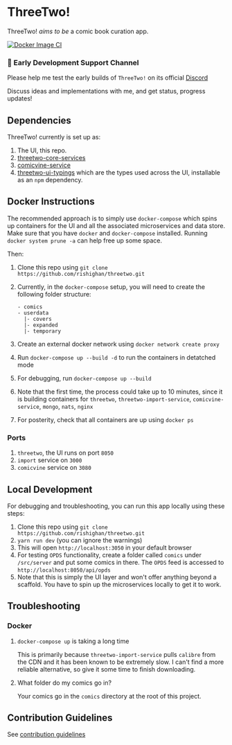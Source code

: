# ThreeTwo!

ThreeTwo! _aims to be_ a comic book curation app.

[![Docker Image CI](https://github.com/rishighan/threetwo/actions/workflows/docker-image.yml/badge.svg)](https://github.com/rishighan/threetwo/actions/workflows/docker-image.yml)


### 🦄 Early Development Support Channel

Please help me test the early builds of `ThreeTwo!` on its official [Discord](https://discord.gg/n4HZ4j33uT)

Discuss ideas and implementations with me, and get status, progress updates!

## Dependencies

ThreeTwo! currently is set up as:

1. The UI, this repo.
2. [threetwo-core-services](https://github.com/rishighan/threetwo-core-services)
3. [comicvine-service](https://github.com/rishighan/comicvine-service)
4. [threetwo-ui-typings](https://github.com/rishighan/threetwo-frontend-types) which are the types used across the UI, installable as an `npm` dependency.
## Docker Instructions

The recommended approach is to simply use `docker-compose` which spins up containers for the UI and all the associated microservices and data store.
Make sure that you have `docker` and `docker-compose` installed. Running `docker system prune -a` can help free up some space.

Then:

1. Clone this repo using `git clone https://github.com/rishighan/threetwo.git`
2. Currently, in the `docker-compose` setup, you will need to create the following folder structure:
   
   ```
   - comics
   - userdata
     |- covers
     |- expanded
     |- temporary
   ```
3. Create an external docker network using `docker network create proxy`
4. Run `docker-compose up --build -d` to run the containers in detatched mode
5. For debugging, run `docker-compose up --build`
6. Note that the first time, the process could take up to 10 minutes, since it is building containers for `threetwo`, `threetwo-import-service`, `comicvine-service`, `mongo`, `nats`, `nginx`
7. For posterity, check that all containers are up using `docker ps`

### Ports

1. `threetwo`, the UI runs on port `8050`
2. `import` service on `3000`
3. `comicvine` service on `3080`

## Local Development

For debugging and troubleshooting, you can run this app locally using these steps:

1. Clone this repo using `git clone https://github.com/rishighan/threetwo.git`
2. `yarn run dev` (you can ignore the warnings)
3. This will open `http://localhost:3050` in your default browser
4. For testing `OPDS` functionality, create a folder called `comics` under `/src/server` and put some comics in there. The `OPDS` feed is accessed to `http://localhost:8050/api/opds`
5. Note that this is simply the UI layer and won't offer anything beyond a scaffold. You have to spin up the microservices locally to get it to work.


## Troubleshooting
### Docker

1. `docker-compose up` is taking a long time
   
   This is primarily because `threetwo-import-service` pulls `calibre` from the CDN and it has been known to be extremely slow. I can't find a more reliable alternative, so give it some time to finish downloading.

2. What folder do my comics go in?
   
   Your comics go in the `comics` directory at the root of this project.
   

## Contribution Guidelines

See [contribution guidelines](https://github.com/rishighan/threetwo/blob/master/contributing.md)


